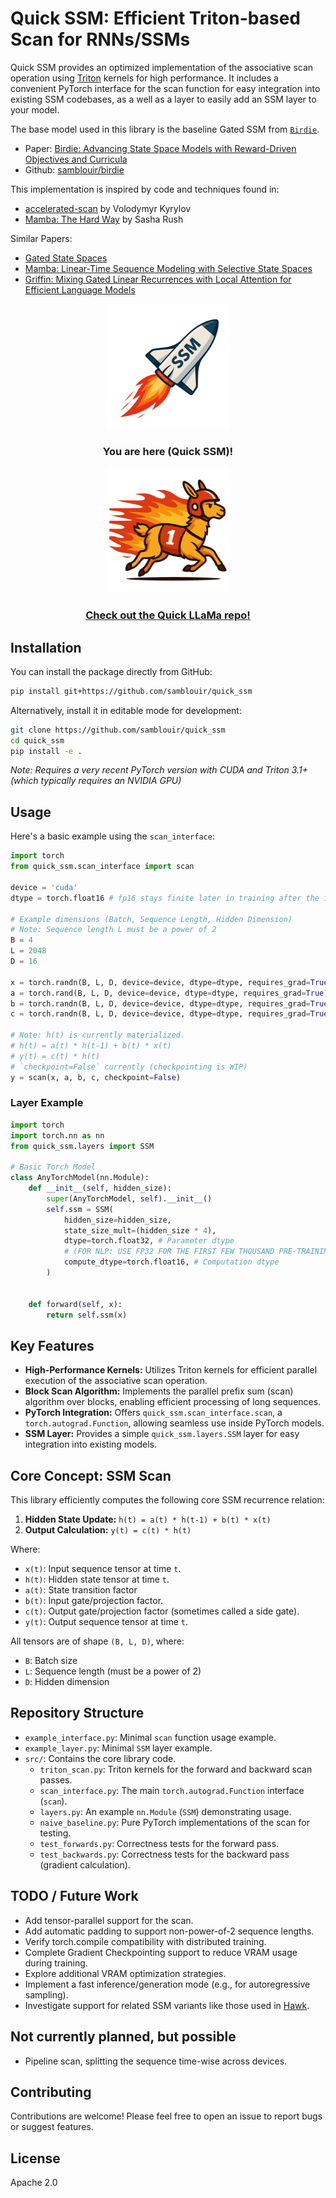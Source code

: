 # Quick SSM: Efficient Triton-based Scan for RNNs/SSMs

Quick SSM provides an optimized implementation of the associative scan operation using [Triton](https://github.com/openai/triton) kernels for high performance.
It includes a convenient PyTorch interface for the scan function for easy integration into existing SSM codebases, as a well as a layer to easily add an SSM layer to your model.

The base model used in this library is the baseline Gated SSM from [`Birdie`](https://github.com/samblouir/birdie).
* Paper: [Birdie: Advancing State Space Models with Reward-Driven Objectives and Curricula](https://arxiv.org/abs/2411.01030)
* Github: [samblouir/birdie](https://github.com/samblouir/birdie)

This implementation is inspired by code and techniques found in:
* [accelerated-scan](https://github.com/proger/accelerated-scan) by Volodymyr Kyrylov
* [Mamba: The Hard Way](https://srush.github.io/annotated-mamba/hard.html) by Sasha Rush

Similar Papers:
* [Gated State Spaces](https://arxiv.org/abs/2206.13947)
* [Mamba: Linear-Time Sequence Modeling with Selective State Spaces](https://arxiv.org/abs/2312.00752)
* [Griffin: Mixing Gated Linear Recurrences with Local Attention for Efficient Language Models
](https://arxiv.org/abs/2402.19427)


<div align="center">
  <img src="https://github.com/samblouir/quick_ssm/blob/main/quickssm.png?raw=true" alt="quick ssm logo of a rocket" width="200" />
  <h3>You are here (Quick SSM)!</h3>
</div>


<div align="center">
<a href="https://github.com/samblouir/quick_llama/">
  <img src="https://github.com/samblouir/quick_llama/blob/main/quickllama.png?raw=true" alt="quick llama logo - a llama wearing a racing helmet and running so fast flames" width="200" />
  <h3>Check out the Quick LLaMa repo!</h3>
  </a>
</div>

## Installation

You can install the package directly from GitHub:

```bash
pip install git+https://github.com/samblouir/quick_ssm
```

Alternatively, install it in editable mode for development:

```bash
git clone https://github.com/samblouir/quick_ssm
cd quick_ssm
pip install -e .
```

*Note: Requires a very recent PyTorch version with CUDA and Triton 3.1+ (which typically requires an NVIDIA GPU)*

## Usage

Here's a basic example using the `scan_interface`:

```python
import torch
from quick_ssm.scan_interface import scan

device = 'cuda'
dtype = torch.float16 # fp16 stays finite later in training after the intermediates calm down, I recommend using fp32 for the first few thousand training steps. Your mileage will vary.

# Example dimensions (Batch, Sequence Length, Hidden Dimension)
# Note: Sequence length L must be a power of 2
B =	4
L = 2048
D = 16

x = torch.randn(B, L, D, device=device, dtype=dtype, requires_grad=True)
a = torch.rand(B, L, D, device=device, dtype=dtype, requires_grad=True)
b = torch.randn(B, L, D, device=device, dtype=dtype, requires_grad=True)
c = torch.randn(B, L, D, device=device, dtype=dtype, requires_grad=True)

# Note: h(t) is currently materialized.
# h(t) = a(t) * h(t-1) + b(t) * x(t)
# y(t) = c(t) * h(t)
# `checkpoint=False` currently (checkpointing is WIP)
y = scan(x, a, b, c, checkpoint=False)
```

### Layer Example

```python
import torch
import torch.nn as nn
from quick_ssm.layers import SSM

# Basic Torch Model
class AnyTorchModel(nn.Module):
	def __init__(self, hidden_size):
		super(AnyTorchModel, self).__init__()
		self.ssm = SSM(
			hidden_size=hidden_size,
			state_size_mult=(hidden_size * 4),
			dtype=torch.float32, # Parameter dtype
			# (FOR NLP: USE FP32 FOR THE FIRST FEW THOUSAND PRE-TRAINING STEPS TO AVOID NaN with FP16.)
			compute_dtype=torch.float16, # Computation dtype 
		)
			

	def forward(self, x):
		return self.ssm(x)
```




## Key Features

* **High-Performance Kernels:** Utilizes Triton kernels for efficient parallel execution of the associative scan operation.
* **Block Scan Algorithm:** Implements the parallel prefix sum (scan) algorithm over blocks, enabling efficient processing of long sequences.
* **PyTorch Integration:** Offers `quick_ssm.scan_interface.scan`, a `torch.autograd.Function`, allowing seamless use inside PyTorch models.
* **SSM Layer:** Provides a simple `quick_ssm.layers.SSM` layer for easy integration into existing models.

## Core Concept: SSM Scan

This library efficiently computes the following core SSM recurrence relation:

1.  **Hidden State Update:** `h(t) = a(t) * h(t-1) + b(t) * x(t)`
2.  **Output Calculation:** `y(t) = c(t) * h(t)`

Where:
* `x(t)`: Input sequence tensor at time `t`.
* `h(t)`: Hidden state tensor at time `t`.
* `a(t)`: State transition factor
* `b(t)`: Input gate/projection factor.
* `c(t)`: Output gate/projection factor (sometimes called a side gate).
* `y(t)`: Output sequence tensor at time `t`.

All tensors are of shape `(B, L, D)`, where:
* `B`: Batch size
* `L`: Sequence length (must be a power of 2)
* `D`: Hidden dimension



## Repository Structure

* `example_interface.py`: Minimal `scan` function usage example.
* `example_layer.py`: Minimal `SSM` layer example.
* `src/`: Contains the core library code.
    * `triton_scan.py`: Triton kernels for the forward and backward scan passes.
    * `scan_interface.py`: The main `torch.autograd.Function` interface (`scan`).
    * `layers.py`: An example `nn.Module` (`SSM`) demonstrating usage.
    * `naive_baseline.py`: Pure PyTorch implementations of the scan for testing.
    * `test_forwards.py`: Correctness tests for the forward pass.
    * `test_backwards.py`: Correctness tests for the backward pass (gradient calculation).


## TODO / Future Work
* Add tensor-parallel support for the scan.
* Add automatic padding to support non-power-of-2 sequence lengths.
* Verify torch.compile compatibility with distributed training.
* Complete Gradient Checkpointing support to reduce VRAM usage during training.
* Explore additional VRAM optimization strategies.
* Implement a fast inference/generation mode (e.g., for autoregressive sampling).
* Investigate support for related SSM variants like those used in [Hawk](https://arxiv.org/abs/2402.19427).

## Not currently planned, but possible
* Pipeline scan, splitting the sequence time-wise across devices.

## Contributing

Contributions are welcome!
Please feel free to open an issue to report bugs or suggest features.

## License

Apache 2.0
